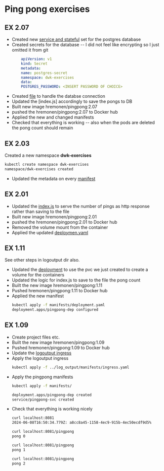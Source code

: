 # Ping pong exercises

## EX 2.07

- Created new [service and stateful](./manifests/postgres.yaml) set for the postgres database
- Created secrets for the database -- I did not feel like encrypting so I just omitted it from git
    ```yaml
        apiVersion: v1
        kind: Secret
        metadata:
        name: postgres-secret
        namespace: dwk-exercises
        data:
        POSTGRES_PASSWORD: <INSERT PASSWORD OF CHOICE>
    ```
- Created [file](./database.js) to handle the databse connection
- Updated the [index.js] accordingly to save the pongs to DB
- Built new image hremonen/pingpong:2.07
- pushed the hremonen/pingpong:2.07 to Docker hub
- Applied the new and changed manifests
- Checked that everything is working -- also when the pods are deleted the pong count should remain


## EX 2.03

Created a new namespace **dwk-exercises** 
```bash
kubectl create namespace dwk-exercises
namespace/dwk-exercises created
```

- Updated the metadata on every [manifest](./manifests/)

## EX 2.01

- Updated the [index.js](./index.js) to serve the number of pings as http response rather than saving to the file
- Built new image hremonen/pingpong:2.01
- pushed the hremonen/pingpong:2.01 to Docker hub
- Removed the volume mount from the container
- Applied the updated [deploymen.yaml](./manifests/deployment.yaml)

## EX 1.11

See other steps in logoutput dir also.

- Updated the [deployment](./manifests/deployment.yaml) to use the pvc we just created to create a volume for the containers
- Updated the logic for index.js to save to the file the pong count
- Built the new image hremonen/pingpong:1.11
- Pushed hremonen/pingpong:1.11 to Docker hub
- Applied the new manifest
    ```bash
    kubectl apply -f manifests/deployment.yaml
    deployment.apps/pingpong-dep configured
    ```

## EX 1.09

- Create project files etc.
- Built the new image hremonen/pingpong:1.09
- Pushed hremonen/pingpong:1.09 to Docker hub
- Update the [logoutput ingress](../log_output/manifests/ingress.yaml)
- Apply the logoutput ingress
    ```bash
    kubectl apply -f ../log_output/manifests/ingress.yaml     
    ```
- Apply the pingpong manifests
    ```bash
    kubectl apply -f manifests/     

    deployment.apps/pingpong-dep created
    service/pingpong-svc created
    ```
- Check that everything is working nicely
    ```bash
    curl localhost:8081
    2024-06-08T16:50:34.779Z: a8cc8a45-1158-4ec9-915b-4ec50ecdf9d5%   

    curl localhost:8081/pingpong
    pong 0                         

    curl localhost:8081/pingpong
    pong 1                                                                                                                                                              

    curl localhost:8081/pingpong
    pong 2
    ```